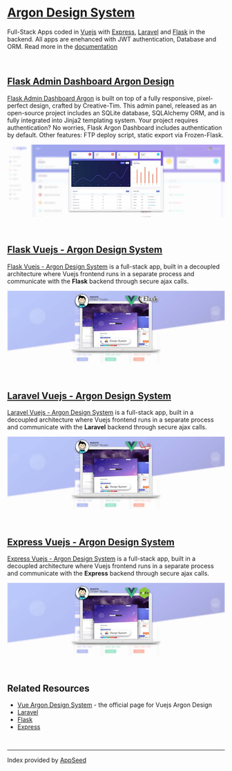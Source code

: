 # [Argon Design System](https://appseed.us/apps/argon-design-system) 

Full-Stack Apps coded in [Vuejs](https://vuejs.org/) with [Express](https://expressjs.com/), [Laravel](https://laravel.com/) and [Flask](https://palletsprojects.com/p/flask/) in the backend. All apps are enehanced with JWT authentication, Database and ORM. Read more in the [documentation](https://docs.appseed.us/apps/argon-design-system/) 

<br />

## [Flask Admin Dashboard Argon Design](https://appseed.us/admin-dashboards/flask-dashboard-argon)

[Flask Admin Dashboard Argon](https://appseed.us/admin-dashboards/flask-dashboard-argon) is built on top of a fully responsive, pixel-perfect design, crafted by Creative-Tim. This admin panel, released as an open-source project includes an SQLite database, SQLAlchemy ORM, and is fully integrated into Jinja2 templating system. Your project requires authentication? No worries, Flask Argon Dashboard includes authentication by default. Other features: FTP deploy script, static export via Frozen-Flask.

![Flask Admin Dashboard Argon Design - App Screen Shot.](https://raw.githubusercontent.com/app-generator/static/master/flask-argon-dashboard/argon-dashboard-coded-in-flask-cover.jpg)

<br />

## [Flask Vuejs - Argon Design System](https://appseed.us/apps/flask-apps/argon-design-system-creative-tim)

[Flask Vuejs - Argon Design System](https://appseed.us/apps/flask-apps/argon-design-system-creative-tim) is a full-stack app, built in a decoupled architecture where Vuejs frontend runs in a separate process and communicate with the **Flask** backend through secure ajax calls. 

![Flask Vuejs Argon Design System - App Screen Shot.](https://github.com/app-generator/static/blob/master/products/flask-vuejs-argon-design-system.jpg?raw=true)

<br />

## [Laravel Vuejs - Argon Design System](https://appseed.us/apps/vuejs/laravel/argon-design-system-creative-tim)

[Laravel Vuejs - Argon Design System](https://appseed.us/apps/vuejs/laravel/argon-design-system-creative-tim) is a full-stack app, built in a decoupled architecture where Vuejs frontend runs in a separate process and communicate with the **Laravel** backend through secure ajax calls. 

![Laravel Vuejs Argon Design System - App Screen Shot.](https://github.com/app-generator/static/blob/master/products/laravel-vuejs-argon-design-system.jpg?raw=true)

<br />

## [Express Vuejs - Argon Design System](https://appseed.us/apps/vuejs/express/argon-design-system-creative-tim)

[Express Vuejs - Argon Design System](https://appseed.us/apps/vuejs/express/argon-design-system-creative-tim) is a full-stack app, built in a decoupled architecture where Vuejs frontend runs in a separate process and communicate with the **Express** backend through secure ajax calls. 

![Express Vuejs Argon Design System - App Screen Shot.](https://github.com/app-generator/static/blob/master/products/express-vuejs-argon-design-system.jpg?raw=true)

<br />

## Related Resources
 - [Vue Argon Design System](https://www.creative-tim.com/product/vue-argon-design-system) - the official page for Vuejs Argon Design
 - [Laravel](https://laravel.com/)
 - [Flask](https://palletsprojects.com/p/flask/)
 - [Express](https://expressjs.com/)

<br />

--- 
Index provided by [AppSeed](https://appseed.us/admin-dashboards)
